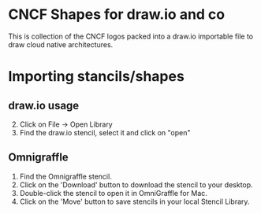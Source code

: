 # CNCF Shapes for draw.io and co

This is collection of the CNCF logos packed into a draw.io importable file to draw cloud native architectures.

# Importing stancils/shapes
## draw.io usage
2. Click on File -> Open Library
3. Find the draw.io stencil, select it and click on "open"

## Omnigraffle
1. Find the Omnigraffle stencil.
2. Click on the 'Download' button to download the stencil to your desktop.
4. Double-click the stencil to open it in OmniGraffle for Mac.
5. Click on the 'Move' button to save stencils in your local Stencil Library.